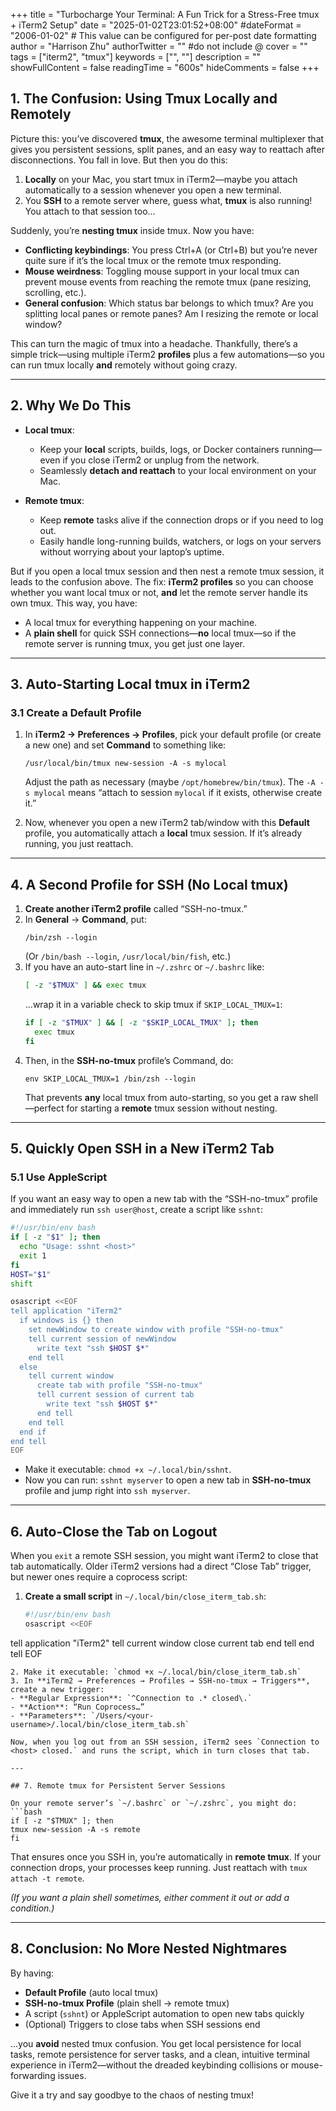 +++
title = "Turbocharge Your Terminal: A Fun Trick for a Stress-Free tmux + iTerm2 Setup"
date = "2025-01-02T23:01:52+08:00"
#dateFormat = "2006-01-02" # This value can be configured for per-post date formatting
author = "Harrison Zhu"
authorTwitter = "" #do not include @
cover = ""
tags = ["iterm2", "tmux"]
keywords = ["", ""]
description = ""
showFullContent = false
readingTime = "600s"
hideComments = false
+++

## 1. The Confusion: Using Tmux Locally **and** Remotely

Picture this: you’ve discovered **tmux**, the awesome terminal multiplexer that gives you persistent sessions, split panes, and an easy way to reattach after disconnections. You fall in love. But then you do this:

1. **Locally** on your Mac, you start tmux in iTerm2—maybe you attach automatically to a session whenever you open a new terminal.
2. You **SSH** to a remote server where, guess what, **tmux** is also running! You attach to that session too…

Suddenly, you’re **nesting tmux** inside tmux. Now you have:

- **Conflicting keybindings**: You press Ctrl+A (or Ctrl+B) but you’re never quite sure if it’s the local tmux or the remote tmux responding.  
- **Mouse weirdness**: Toggling mouse support in your local tmux can prevent mouse events from reaching the remote tmux (pane resizing, scrolling, etc.).  
- **General confusion**: Which status bar belongs to which tmux? Are you splitting local panes or remote panes? Am I resizing the remote or local window?

This can turn the magic of tmux into a headache. Thankfully, there’s a simple trick—using multiple iTerm2 **profiles** plus a few automations—so you can run tmux locally **and** remotely without going crazy.

---

## 2. Why We Do This

- **Local tmux**:  
  - Keep your **local** scripts, builds, logs, or Docker containers running—even if you close iTerm2 or unplug from the network.  
  - Seamlessly **detach and reattach** to your local environment on your Mac.

- **Remote tmux**:  
  - Keep **remote** tasks alive if the connection drops or if you need to log out.  
  - Easily handle long-running builds, watchers, or logs on your servers without worrying about your laptop’s uptime.

But if you open a local tmux session and then nest a remote tmux session, it leads to the confusion above. The fix: **iTerm2 profiles** so you can choose whether you want local tmux or not, **and** let the remote server handle its own tmux. This way, you have:

- A local tmux for everything happening on your machine.
- A **plain shell** for quick SSH connections—**no** local tmux—so if the remote server is running tmux, you get just one layer.

---

## 3. Auto-Starting Local tmux in iTerm2

### 3.1 Create a Default Profile

1. In **iTerm2 → Preferences → Profiles**, pick your default profile (or create a new one) and set **Command** to something like:
   ```
   /usr/local/bin/tmux new-session -A -s mylocal
   ```
   Adjust the path as necessary (maybe `/opt/homebrew/bin/tmux`). The `-A -s mylocal` means “attach to session `mylocal` if it exists, otherwise create it.”

2. Now, whenever you open a new iTerm2 tab/window with this **Default** profile, you automatically attach a **local** tmux session. If it’s already running, you just reattach.

---

## 4. A Second Profile for SSH (No Local tmux)

1. **Create another iTerm2 profile** called “SSH-no-tmux.”  
2. In **General** → **Command**, put:
   ```
   /bin/zsh --login
   ```
   (Or `/bin/bash --login`, `/usr/local/bin/fish`, etc.)  
3. If you have an auto-start line in `~/.zshrc` or `~/.bashrc` like:
   ```bash
   [ -z "$TMUX" ] && exec tmux
   ```
   …wrap it in a variable check to skip tmux if `SKIP_LOCAL_TMUX=1`:
   ```bash
   if [ -z "$TMUX" ] && [ -z "$SKIP_LOCAL_TMUX" ]; then
     exec tmux
   fi
   ```
4. Then, in the **SSH-no-tmux** profile’s Command, do:
   ```
   env SKIP_LOCAL_TMUX=1 /bin/zsh --login
   ```
   That prevents **any** local tmux from auto-starting, so you get a raw shell—perfect for starting a **remote** tmux session without nesting.

---

## 5. Quickly Open SSH in a New iTerm2 Tab

### 5.1 Use AppleScript

If you want an easy way to open a new tab with the “SSH-no-tmux” profile and immediately run `ssh user@host`, create a script like `sshnt`:

```bash
#!/usr/bin/env bash
if [ -z "$1" ]; then
  echo "Usage: sshnt <host>"
  exit 1
fi
HOST="$1"
shift

osascript <<EOF
tell application "iTerm2"
  if windows is {} then
    set newWindow to create window with profile "SSH-no-tmux"
    tell current session of newWindow
      write text "ssh $HOST $*"
    end tell
  else
    tell current window
      create tab with profile "SSH-no-tmux"
      tell current session of current tab
        write text "ssh $HOST $*"
      end tell
    end tell
  end if
end tell
EOF
```

- Make it executable: `chmod +x ~/.local/bin/sshnt`.  
- Now you can run: `sshnt myserver` to open a new tab in **SSH-no-tmux** profile and jump right into `ssh myserver`.  

---

## 6. Auto-Close the Tab on Logout

When you `exit` a remote SSH session, you might want iTerm2 to close that tab automatically. Older iTerm2 versions had a direct “Close Tab” trigger, but newer ones require a coprocess script:

1. **Create a small script** in `~/.local/bin/close_iterm_tab.sh`:
   ```bash
   #!/usr/bin/env bash
   osascript <<EOF
tell application "iTerm2"
  tell current window
    close current tab
  end tell
end tell
EOF
   ```
2. Make it executable: `chmod +x ~/.local/bin/close_iterm_tab.sh`
3. In **iTerm2 → Preferences → Profiles → SSH-no-tmux → Triggers**, create a new trigger:
   - **Regular Expression**: `^Connection to .* closed\.`  
   - **Action**: “Run Coprocess…”  
   - **Parameters**: `/Users/<your-username>/.local/bin/close_iterm_tab.sh`

Now, when you log out from an SSH session, iTerm2 sees `Connection to <host> closed.` and runs the script, which in turn closes that tab.

---

## 7. Remote tmux for Persistent Server Sessions

On your remote server’s `~/.bashrc` or `~/.zshrc`, you might do:
```bash
if [ -z "$TMUX" ]; then
  tmux new-session -A -s remote
fi
```
That ensures once you SSH in, you’re automatically in **remote tmux**. If your connection drops, your processes keep running. Just reattach with `tmux attach -t remote`.

*(If you want a plain shell sometimes, either comment it out or add a condition.)*

---

## 8. Conclusion: No More Nested Nightmares

By having:

- **Default Profile** (auto local tmux)  
- **SSH-no-tmux Profile** (plain shell → remote tmux)  
- A script (`sshnt`) or AppleScript automation to open new tabs quickly  
- (Optional) Triggers to close tabs when SSH sessions end  

…you **avoid** nested tmux confusion. You get local persistence for local tasks, remote persistence for server tasks, and a clean, intuitive terminal experience in iTerm2—without the dreaded keybinding collisions or mouse-forwarding issues.

Give it a try and say goodbye to the chaos of nesting tmux!
